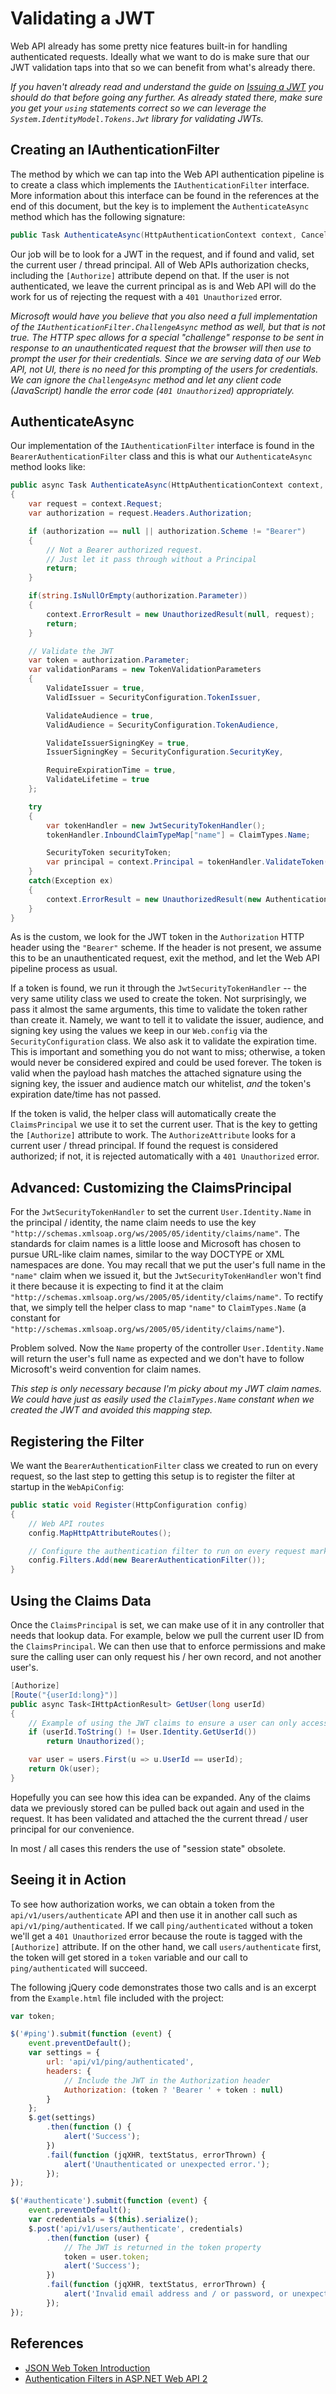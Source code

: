 # Validating a JWT

Web API already has some pretty nice features built-in for handling authenticated requests.
Ideally what we want to do is make sure that our JWT validation taps into that so we can benefit from what's already there.

*If you haven't already read and understand the guide on [Issuing a JWT](Issuing-JWT.md) you should do that before going any further.
As already stated there, make sure you get your `using` statements correct so we can leverage the `System.IdentityModel.Tokens.Jwt` library for validating JWTs.*

## Creating an IAuthenticationFilter

The method by which we can tap into the Web API authentication pipeline is to create a class which implements the `IAuthenticationFilter` interface.
More information about this interface can be found in the references at the end of this document, but the key is to implement the `AuthenticateAsync` method which has the following signature:

```cs
public Task AuthenticateAsync(HttpAuthenticationContext context, CancellationToken cancellationToken);
```

Our job will be to look for a JWT in the request, and if found and valid, set the current user / thread principal.
All of Web APIs authorization checks, including the `[Authorize]` attribute depend on that.
If the user is not authenticated, we leave the current principal as is and Web API will do the work for us of rejecting the request with a `401 Unauthorized` error.

*Microsoft would have you believe that you also need a full implementation of the `IAuthenticationFilter.ChallengeAsync` method as well, but that is not true.
The HTTP spec allows for a special "challenge" response to be sent in response to an unauthenticated request that the browser will then use to prompt the user for their credentials.
Since we are serving data of our Web API, not UI, there is no need for this prompting of the users for credentials.
We can ignore the `ChallengeAsync` method and let any client code (JavaScript) handle the error code (`401 Unauthorized`) appropriately.*

## AuthenticateAsync

Our implementation of the `IAuthenticationFilter` interface is found in the `BearerAuthenticationFilter` class and this is what our `AuthenticateAsync` method looks like:

```cs
public async Task AuthenticateAsync(HttpAuthenticationContext context, CancellationToken cancellationToken)
{
    var request = context.Request;
    var authorization = request.Headers.Authorization;

    if (authorization == null || authorization.Scheme != "Bearer")
    {
        // Not a Bearer authorized request.
        // Just let it pass through without a Principal
        return;
    }

    if(string.IsNullOrEmpty(authorization.Parameter))
    {
        context.ErrorResult = new UnauthorizedResult(null, request);
        return;
    }

    // Validate the JWT
    var token = authorization.Parameter;
    var validationParams = new TokenValidationParameters
    {
        ValidateIssuer = true,
        ValidIssuer = SecurityConfiguration.TokenIssuer,

        ValidateAudience = true,
        ValidAudience = SecurityConfiguration.TokenAudience,

        ValidateIssuerSigningKey = true,
        IssuerSigningKey = SecurityConfiguration.SecurityKey,

        RequireExpirationTime = true,
        ValidateLifetime = true
    };

    try
    {
        var tokenHandler = new JwtSecurityTokenHandler();
        tokenHandler.InboundClaimTypeMap["name"] = ClaimTypes.Name;

        SecurityToken securityToken;
        var principal = context.Principal = tokenHandler.ValidateToken(token, validationParams, out securityToken);
    }
    catch(Exception ex)
    {
        context.ErrorResult = new UnauthorizedResult(new AuthenticationHeaderValue[0], request);
    }
}
```

As is the custom, we look for the JWT token in the `Authorization` HTTP header using the `"Bearer"` scheme.
If the header is not present, we assume this to be an unauthenticated request, exit the method, and let the Web API pipeline process as usual.

If a token is found, we run it through the `JwtSecurityTokenHandler` -- the very same utility class we used to create the token.
Not surprisingly, we pass it almost the same arguments, this time to validate the token rather than create it.
Namely, we want to tell it to validate the issuer, audience, and signing key using the values we keep in our `Web.config` via the `SecurityConfiguration` class.
We also ask it to validate the expiration time. This is important and something you do not want to miss; otherwise, a token would never be considered expired and could be used forever.
The token is valid when the payload hash matches the attached signature using the signing key, the issuer and audience match our whitelist, *and* the token's expiration date/time has not passed.

If the token is valid, the helper class will automatically create the `ClaimsPrincipal` we use it to set the current user.
That is the key to getting the `[Authorize]` attribute to work. The `AuthorizeAttribute` looks for a current user / thread principal.
If found the request is considered authorized; if not, it is rejected automatically with a `401 Unauthorized` error.

## Advanced: Customizing the ClaimsPrincipal

For the `JwtSecurityTokenHandler` to set the current `User.Identity.Name` in the principal / identity, the name claim needs to use the key `"http://schemas.xmlsoap.org/ws/2005/05/identity/claims/name"`.
The standards for claim names is a little loose and Microsoft has chosen to pursue URL-like claim names, similar to the way DOCTYPE or XML namespaces are done.
You may recall that we put the user's full name in the `"name"` claim when we issued it, but the `JwtSecurityTokenHandler` won't find it there because it is expecting to find it at the claim `"http://schemas.xmlsoap.org/ws/2005/05/identity/claims/name"`.
To rectify that, we simply tell the helper class to map `"name"` to `ClaimTypes.Name` (a constant for `"http://schemas.xmlsoap.org/ws/2005/05/identity/claims/name"`).

Problem solved. Now the `Name` property of the controller `User.Identity.Name` will return the user's full name as expected and we don't have to follow Microsoft's weird convention for claim names.

*This step is only necessary because I'm picky about my JWT claim names. We could have just as easily used the `ClaimTypes.Name` constant when we created the JWT and avoided this mapping step.*

## Registering the Filter

We want the `BearerAuthenticationFilter` class we created to run on every request, so the last step to getting this setup is to register the filter at startup in the `WebApiConfig`:

```cs
public static void Register(HttpConfiguration config)
{
    // Web API routes
    config.MapHttpAttributeRoutes();

    // Configure the authentication filter to run on every request marked with the AuthorizeAttribute
    config.Filters.Add(new BearerAuthenticationFilter());
}
```

## Using the Claims Data

Once the `ClaimsPrincipal` is set, we can make use of it in any controller that needs that lookup data.
For example, below we pull the current user ID from the `ClaimsPrincipal`.
We can then use that to enforce permissions and make sure the calling user can only request his / her own record, and not another user's.

```cs
[Authorize]
[Route("{userId:long}")]
public async Task<IHttpActionResult> GetUser(long userId)
{
    // Example of using the JWT claims to ensure a user can only access their own user information
    if (userId.ToString() != User.Identity.GetUserId())
        return Unauthorized();

    var user = users.First(u => u.UserId == userId);
    return Ok(user);
}
```

Hopefully you can see how this idea can be expanded. Any of the claims data we previously stored can be pulled back out again and used in the request.
It has been validated and attached the the current thread / user principal for our convenience.

In most / all cases this renders the use of "session state" obsolete.

## Seeing it in Action

To see how authorization works, we can obtain a token from the `api/v1/users/authenticate` API and then use it in another call such as `api/v1/ping/authenticated`.
If we call `ping/authenticated` without a token we'll get a `401 Unauthorized` error because the route is tagged with the `[Authorize]` attribute.
If on the other hand, we call `users/authenticate` first, the token will get stored in a `token` variable and our call to `ping/authenticated` will succeed.

The following jQuery code demonstrates those two calls and is an excerpt from the `Example.html` file included with the project:

```js
var token;

$('#ping').submit(function (event) {
    event.preventDefault();
    var settings = {
        url: 'api/v1/ping/authenticated',
        headers: {
            // Include the JWT in the Authorization header
            Authorization: (token ? 'Bearer ' + token : null)
        }
    };
    $.get(settings)
        .then(function () {
            alert('Success');
        })
        .fail(function (jqXHR, textStatus, errorThrown) {
            alert('Unauthenticated or unexpected error.');
        });
});

$('#authenticate').submit(function (event) {
    event.preventDefault();
    var credentials = $(this).serialize();
    $.post('api/v1/users/authenticate', credentials)
        .then(function (user) {
            // The JWT is returned in the token property
            token = user.token;
            alert('Success');
        })
        .fail(function (jqXHR, textStatus, errorThrown) {
            alert('Invalid email address and / or password, or unexpected error.');
        });
});
```
## References
* [JSON Web Token Introduction](https://jwt.io/introduction/)
* [Authentication Filters in ASP.NET Web API 2](https://www.asp.net/web-api/overview/security/authentication-filters)